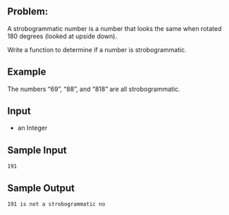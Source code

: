 ## Problem:
A strobogrammatic number is a number that looks the same when rotated 180 degrees (looked at upside down).

Write a function to determine if a number is strobogrammatic.

## Example
The numbers “69”, “88”, and “818” are all strobogrammatic.


## Input
- an Integer

## Sample Input
```
191
```
## Sample Output
```
191 is not a strobogrammatic no
```
